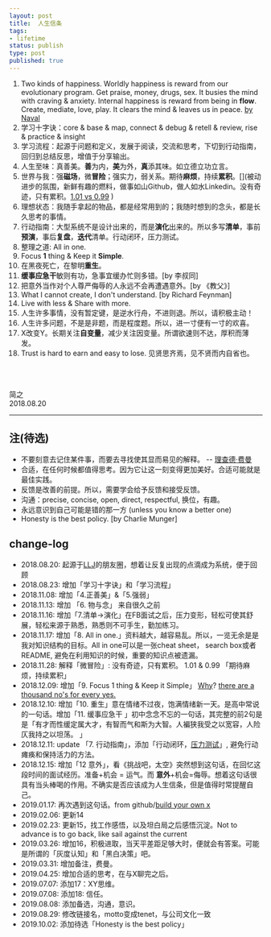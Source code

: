```yaml
--- 
layout: post
title:  人生信条
tags: 
- lifetime
status: publish
type: post
published: true
---
```




1. Two kinds of happiness. Worldly happiness is reward from our evolutionary program. Get praise, money, drugs, sex. It busies the mind with craving & anxiety. Internal happiness is reward from being in **flow**. Create, mediate, love, play. It clears the mind & leaves us in peace.   [by Naval](平地的快乐和登山的快乐)
2. 学习十字诀：core & base & map, connect & debug & retell & review, rise & practice & insight
3. 学习流程：起源于问题和定义，发展于阅读，交流和思考，下切到行动指南，回归到总结反思，增值于分享输出。
4. 人生至味：真善美。**善**为内，**美**为外，**真**添其味。如立德立功立言。
5. 世界与我：强**磁场**，微**冒险**；强实力，弱关系。期待**麻烦**，持续**累积**。[](被动进步的氛围，新鲜有趣的燃料，做事如山Github，做人如水Linkedin。没有奇迹，只有累积。[1.01 vs 0.99](https://i.imgur.com/Kb6UQ5A.jpg) )<span style="color:white;">!</span> 
6. 理想状态：我随手拿起的物品，都是经常用到的；我随时想到的念头，都是长久思考的事情。
7. 行动指南：大型系统不是设计出来的，而是**演化**出来的。所以多写**清单**，事前**预演**，事后**复盘**，**迭代**清单。行动闭环，压力测试。
8. 整理之道: All in one.
9. Focus **1** thing & Keep it **Simple**.
10. 在黑夜死亡，在黎明**重生**。
11. **缓事应急干**敏则有功，急事宜缓办忙则多错。[by 李叔同]
12. 把意外当作对个人尊严侮辱的人永远不会再遭遇意外。[by 《教父》]
13. What I cannot create, I don't understand. [by Richard Feynman]
14. Live with less & Share with more.
15. 人生许多事情，没有暂定键，是逆水行舟，不进则退。所以，请积极主动！
16. 人生许多问题，不是是非题，而是程度题。所以，进一寸便有一寸的欢喜。
17. X改变Y。长期关注**自变量**，减少关注因变量。所谓欲速则不达，厚积而薄发。
18. Trust is hard to earn and easy to lose. 见贤思齐焉，见不贤而内自省也。

<br>
<br>

简之           
2018.08.20  


------
## 注(待选)

- 不要刻意去记住某件事，而要去寻找使其显而易见的解释。 -- [理查德·费曼](https://medium.com/taking-note/learning-from-the-feynman-technique-5373014ad230)
- 合适，在任何时候都值得思考。因为它让这一刻变得更加美好。合适可能就是最佳实践。
- 反馈是改善的前提。所以，需要学会给予反馈和接受反馈。
- 沟通：precise, concise, open, direct, respectful, 换位，有趣。
- 永远意识到自己可能是错的那一方 (unless you know a better one)
- Honesty is the best policy.  [by Charlie Munger]



## change-log
-  2018.08.20: 起源于[LLJ](https://i.imgur.com/e6DTNnB.jpg)的朋友圈，想着让反复出现的点滴成为系统，便于回顾
-  2018.08.23: 增加「学习十字诀」和「学习流程」
-  2018.11.08: 增加「4.正善美」&「5.强弱」
-  2018.11.13: 增加 「6. 物与念」 来自很久之前
-  2018.11.16: 增加「7.清单->演化」在FB面试之后，压力变形，轻松可使其舒展，轻松来源于熟悉，熟悉则不可手生，勤加练习。
-  2018.11.17: 增加「8. All in one.」资料越大，越容易乱。所以，一览无余是是我对知识结构的目标。All in one可以是一张cheat sheet， search box或者README, 避免在利用知识的时候，重要的知识点被遗漏。
-  2018.11.28: 解释「微冒险」: 没有奇迹，只有累积。 1.01 & 0.99 「期待麻烦，持续累积」
-  2018.12.09: 增加「9. Focus 1 thing & Keep it Simple」 [Why](https://medium.com/the-mission/the-power-of-doing-only-one-thing-c58c11ddfce4)?  [there are a thousand no's for every yes.](https://www.youtube.com/watch?v=kyQfye4vAQ8)
-  2018.12.10: 增加「10. 重生」意在情绪不过夜，饱满情绪新一天。是高中常说的一句话。增加「11. 缓事应急干 」初中念念不忘的一句话，其完整的前2句是是「有才而性缓定属大才，有智而气和斯为大智。人褊狭我受之以宽容，人险仄我持之以坦荡。 」
-  2018.12.11: update 「7. 行动指南」，添加「行动闭环，[压力测试](https://mp.weixin.qq.com/s?__biz=MzA3MzM0MjUyMQ==&mid=2652149581&idx=1&sn=375d83f78448d8b987d5aa720d0401ae&chksm=84f0bc1bb387350d96e5bc0621f3f3bdf005869da49812ad1360e28e2fa26516248bb3b375a3&scene=21#wechat_redirect)」, 避免行动瘫痪和保持活力的方法。
-  2018.12.15: 增加「12 意外」，看《挑战吧，太空》突然想到这句话，在回忆这段时间的面试经历。准备+机会 = 运气。而 **意外**+机会=侮辱。想着这句话很具有当头棒喝的作用。不确实是否应该成为人生信条，但是值得时常提醒自己。
-  2019.01.17:  再次遇到这句话。from github/[build your own x](https://github.com/danistefanovic/build-your-own-x)
-  2019.02.06: 更新14
-  2019.02.23: 更新15，找工作感悟，以及坦白局之后感悟沉淀。Not to advance is to go back, like sail against the current
-  2019.03.26: 增加16，积极进取，当天平差距足够大时，便就会有答案。可能是所谓的「灰度认知」和「黑白决策」吧。
-  2019.03.31: 增加备注，费曼。
-  2019.04.25: 增加合适的思考，在与X聊完之后。
-  2019.07.07: 添加17：XY思维。
-  2019.07.08: 添加18: 信任。
-  2019.08.08: 添加备选，沟通，意识。
-  2019.08.29: 修改链接名，motto变成tenet，与公司文化一致
-  2019.10.02: 添加待选「Honesty is the best policy」

 